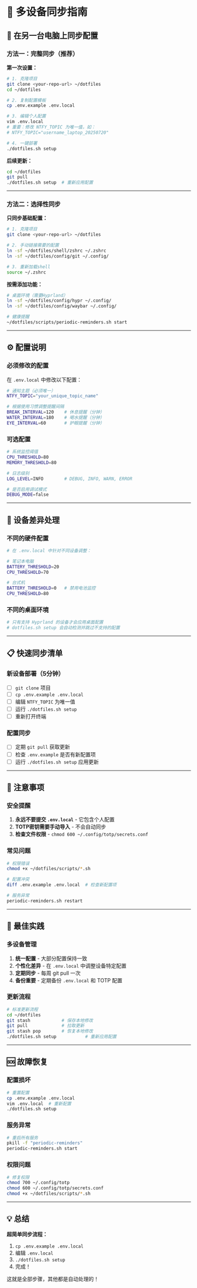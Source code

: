 # 🔄 多设备同步指南

## 📱 在另一台电脑上同步配置

### 方法一：完整同步（推荐）

**第一次设置：**
```bash
# 1. 克隆项目
git clone <your-repo-url> ~/dotfiles
cd ~/dotfiles

# 2. 复制配置模板
cp .env.example .env.local

# 3. 编辑个人配置
vim .env.local
# 重要：修改 NTFY_TOPIC 为唯一值，如：
# NTFY_TOPIC="username_laptop_20250720"

# 4. 一键部署
./dotfiles.sh setup
```

**后续更新：**
```bash
cd ~/dotfiles
git pull
./dotfiles.sh setup  # 重新应用配置
```

---

### 方法二：选择性同步

**只同步基础配置：**
```bash
# 1. 克隆项目
git clone <your-repo-url> ~/dotfiles

# 2. 手动链接需要的配置
ln -sf ~/dotfiles/shell/zshrc ~/.zshrc
ln -sf ~/dotfiles/config/git ~/.config/

# 3. 重新加载shell
source ~/.zshrc
```

**按需添加功能：**
```bash
# 桌面环境（需要Hyprland）
ln -sf ~/dotfiles/config/hypr ~/.config/
ln -sf ~/dotfiles/config/waybar ~/.config/

# 健康提醒
~/dotfiles/scripts/periodic-reminders.sh start
```

---

## ⚙️ 配置说明

### 必须修改的配置
在 `.env.local` 中修改以下配置：

```bash
# 通知主题（必须唯一）
NTFY_TOPIC="your_unique_topic_name"

# 根据使用习惯调整提醒间隔
BREAK_INTERVAL=120    # 休息提醒（分钟）
WATER_INTERVAL=180    # 喝水提醒（分钟）
EYE_INTERVAL=60       # 护眼提醒（分钟）
```

### 可选配置
```bash
# 系统监控阈值
CPU_THRESHOLD=80
MEMORY_THRESHOLD=80

# 日志级别
LOG_LEVEL=INFO        # DEBUG, INFO, WARN, ERROR

# 是否启用调试模式
DEBUG_MODE=false
```

---

## 🔧 设备差异处理

### 不同的硬件配置
```bash
# 在 .env.local 中针对不同设备调整：

# 笔记本电脑
BATTERY_THRESHOLD=20
CPU_THRESHOLD=70

# 台式机
BATTERY_THRESHOLD=0   # 禁用电池监控
CPU_THRESHOLD=80
```

### 不同的桌面环境
```bash
# 只有支持 Hyprland 的设备才会应用桌面配置
# dotfiles.sh setup 会自动检测并跳过不支持的配置
```

---

## 📋 快速同步清单

### 新设备部署（5分钟）
- [ ] `git clone` 项目
- [ ] `cp .env.example .env.local`
- [ ] 编辑 `NTFY_TOPIC` 为唯一值
- [ ] 运行 `./dotfiles.sh setup`
- [ ] 重新打开终端

### 配置同步
- [ ] 定期 `git pull` 获取更新
- [ ] 检查 `.env.example` 是否有新配置项
- [ ] 运行 `./dotfiles.sh setup` 应用更新

---

## 🚨 注意事项

### 安全提醒
1. **永远不要提交 `.env.local`** - 它包含个人配置
2. **TOTP密钥需要手动导入** - 不会自动同步
3. **检查文件权限** - `chmod 600 ~/.config/totp/secrets.conf`

### 常见问题
```bash
# 权限错误
chmod +x ~/dotfiles/scripts/*.sh

# 配置冲突
diff .env.example .env.local  # 检查新配置项

# 服务异常
periodic-reminders.sh restart
```

---

## 🎯 最佳实践

### 多设备管理
1. **统一配置** - 大部分配置保持一致
2. **个性化差异** - 在 `.env.local` 中调整设备特定配置
3. **定期同步** - 每周 git pull 一次
4. **备份重要** - 定期备份 `.env.local` 和 TOTP 配置

### 更新流程
```bash
# 标准更新流程
cd ~/dotfiles
git stash            # 保存本地修改
git pull             # 拉取更新
git stash pop        # 恢复本地修改
./dotfiles.sh setup           # 重新应用配置
```

---

## 🆘 故障恢复

### 配置损坏
```bash
# 重置配置
cp .env.example .env.local
vim .env.local  # 重新配置
./dotfiles.sh setup
```

### 服务异常
```bash
# 重启所有服务
pkill -f "periodic-reminders"
periodic-reminders.sh start
```

### 权限问题
```bash
# 修复权限
chmod 700 ~/.config/totp
chmod 600 ~/.config/totp/secrets.conf
chmod +x ~/dotfiles/scripts/*.sh
```

---

## 💡 总结

**超简单同步流程：**
1. `cp .env.example .env.local`
2. 编辑 `.env.local`
3. `./dotfiles.sh setup`
4. 完成！

这就是全部步骤，其他都是自动处理的！